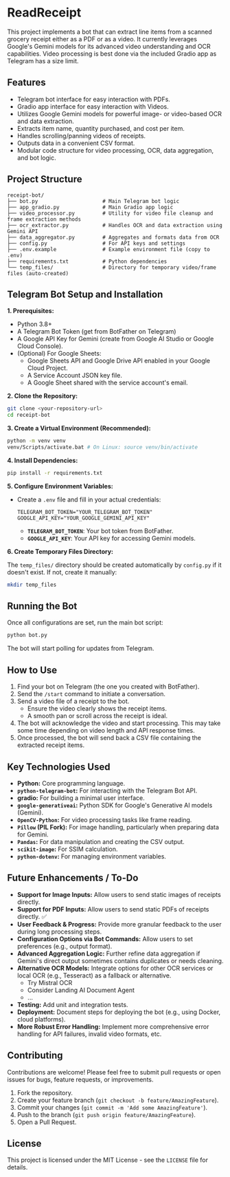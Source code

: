 # ReadReceipt

This project implements a bot that can extract line items from a scanned grocery receipt either as a PDF or as a video. It currently leverages Google's Gemini models for its advanced video understanding and OCR capabilities. Video processing is best done via the included Gradio app as Telegram has a size limit.

## Features
*   Telegram bot interface for easy interaction with PDFs.
*   Gradio app interface for easy interaction with Videos.
*   Utilizes Google Gemini models for powerful image- or video-based OCR and data extraction.
*   Extracts item name, quantity purchased, and cost per item.
*   Handles scrolling/panning videos of receipts.
*   Outputs data in a convenient CSV format.
*   Modular code structure for video processing, OCR, data aggregation, and bot logic.

## Project Structure

```
receipt-bot/
├── bot.py                     # Main Telegram bot logic
├── app_gradio.py              # Main Gradio app logic
├── video_processor.py         # Utility for video file cleanup and frame extraction methods
├── ocr_extractor.py           # Handles OCR and data extraction using Gemini API
├── data_aggregator.py         # Aggregates and formats data from OCR
├── config.py                  # For API keys and settings
├── .env.example               # Example environment file (copy to .env)
├── requirements.txt           # Python dependencies
└── temp_files/                # Directory for temporary video/frame files (auto-created)
```

## Telegram Bot Setup and Installation

**1. Prerequisites:**

*   Python 3.8+
*   A Telegram Bot Token (get from BotFather on Telegram)
*   A Google API Key for Gemini (create from Google AI Studio or Google Cloud Console).
*   (Optional) For Google Sheets:
    *   Google Sheets API and Google Drive API enabled in your Google Cloud Project.
    *   A Service Account JSON key file.
    *   A Google Sheet shared with the service account's email.

**2. Clone the Repository:**

```bash
git clone <your-repository-url>
cd receipt-bot
```

**3. Create a Virtual Environment (Recommended):**

```bash
python -m venv venv
venv/Scripts/activate.bat # On Linux: source venv/bin/activate
```

**4. Install Dependencies:**

```bash
pip install -r requirements.txt
```

**5. Configure Environment Variables:**
*   Create a `.env` file and fill in your actual credentials:
    ```env
    TELEGRAM_BOT_TOKEN="YOUR_TELEGRAM_BOT_TOKEN"
    GOOGLE_API_KEY="YOUR_GOOGLE_GEMINI_API_KEY"

    ```
    *   **`TELEGRAM_BOT_TOKEN`**: Your bot token from BotFather.
    *   **`GOOGLE_API_KEY`**: Your API key for accessing Gemini models.

**6. Create Temporary Files Directory:**

The `temp_files/` directory should be created automatically by `config.py` if it doesn't exist. If not, create it manually:
```bash
mkdir temp_files
```

## Running the Bot

Once all configurations are set, run the main bot script:

```bash
python bot.py
```

The bot will start polling for updates from Telegram.

## How to Use

1.  Find your bot on Telegram (the one you created with BotFather).
2.  Send the `/start` command to initiate a conversation.
3.  Send a video file of a receipt to the bot.
    *   Ensure the video clearly shows the receipt items.
    *   A smooth pan or scroll across the receipt is ideal.
4.  The bot will acknowledge the video and start processing. This may take some time depending on video length and API response times.
5.  Once processed, the bot will send back a CSV file containing the extracted receipt items.

## Key Technologies Used

*   **Python:** Core programming language.
*   **`python-telegram-bot`:** For interacting with the Telegram Bot API.
*   **gradio:** For building a minimal user interface.
*   **`google-generativeai`:** Python SDK for Google's Generative AI models (Gemini).
*   **`OpenCV-Python`:**  For video processing tasks like frame reading.
*   **`Pillow` (PIL Fork):** For image handling, particularly when preparing data for Gemini.
*   **`Pandas`:** For data manipulation and creating the CSV output.
*   **`scikit-image`:**  For SSIM calculation.
*   **`python-dotenv`:** For managing environment variables.

## Future Enhancements / To-Do

*   **Support for Image Inputs:** Allow users to send static images of receipts directly.
*   **Support for PDF Inputs:** Allow users to send static PDFs of receipts directly. ✅
*   **User Feedback & Progress:** Provide more granular feedback to the user during long processing steps.
*   **Configuration Options via Bot Commands:** Allow users to set preferences (e.g., output format).
*   **Advanced Aggregation Logic:** Further refine data aggregation if Gemini's direct output sometimes contains duplicates or needs cleaning. 
*   **Alternative OCR Models:** Integrate options for other OCR services or local OCR (e.g., Tesseract) as a fallback or alternative.
    - Try Mistral OCR
    - Consider Landing AI Document Agent
    - ...
*   **Testing:** Add unit and integration tests.
*   **Deployment:** Document steps for deploying the bot (e.g., using Docker, cloud platforms).
*   **More Robust Error Handling:** Implement more comprehensive error handling for API failures, invalid video formats, etc.


## Contributing

Contributions are welcome! Please feel free to submit pull requests or open issues for bugs, feature requests, or improvements.

1.  Fork the repository.
2.  Create your feature branch (`git checkout -b feature/AmazingFeature`).
3.  Commit your changes (`git commit -m 'Add some AmazingFeature'`).
4.  Push to the branch (`git push origin feature/AmazingFeature`).
5.  Open a Pull Request.

## License

This project is licensed under the MIT License - see the `LICENSE` file for details.